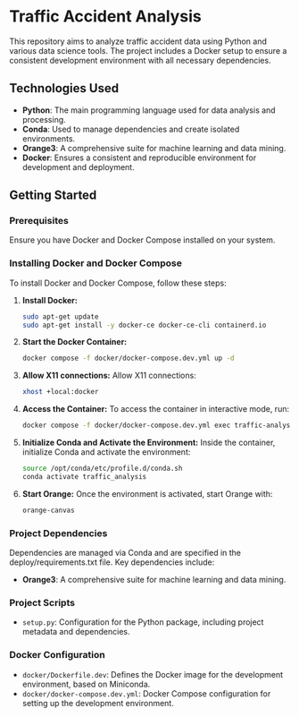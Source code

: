 # Traffic Accident Analysis

This repository aims to analyze traffic accident data using Python and various data science tools. The project includes a Docker setup to ensure a consistent development environment with all necessary dependencies.

## Technologies Used

- **Python**: The main programming language used for data analysis and processing.
- **Conda**: Used to manage dependencies and create isolated environments.
- **Orange3**: A comprehensive suite for machine learning and data mining.
- **Docker**: Ensures a consistent and reproducible environment for development and deployment.

## Getting Started

### Prerequisites

Ensure you have Docker and Docker Compose installed on your system.

### Installing Docker and Docker Compose

To install Docker and Docker Compose, follow these steps:

1. **Install Docker:**
   ```bash
   sudo apt-get update
   sudo apt-get install -y docker-ce docker-ce-cli containerd.io
   ```

2. **Start the Docker Container:**
   ```bash
   docker compose -f docker/docker-compose.dev.yml up -d
   ```

3. **Allow X11 connections:**
   Allow X11 connections:
   ```bash
   xhost +local:docker
   ```

4. **Access the Container:**
   To access the container in interactive mode, run:
   ```bash
   docker compose -f docker/docker-compose.dev.yml exec traffic-analysis bash
   ```

5. **Initialize Conda and Activate the Environment:**
   Inside the container, initialize Conda and activate the environment:
   ```bash
   source /opt/conda/etc/profile.d/conda.sh
   conda activate traffic_analysis
   ```

6. **Start Orange:**
   Once the environment is activated, start Orange with:
   ```bash
   orange-canvas
   ```

### Project Dependencies

Dependencies are managed via Conda and are specified in the deploy/requirements.txt file. Key dependencies include:
- **Orange3**: A comprehensive suite for machine learning and data mining.

### Project Scripts

- `setup.py`: Configuration for the Python package, including project metadata and dependencies.

### Docker Configuration

- `docker/Dockerfile.dev`: Defines the Docker image for the development environment, based on Miniconda.
- `docker/docker-compose.dev.yml`: Docker Compose configuration for setting up the development environment.
